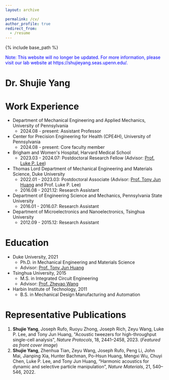 ```yaml
---
layout: archive

permalink: /cv/
author_profile: true
redirect_from:
  - /resume
---
```


{% include base_path %}

<p>
<text style="color: blue">Note: This website will no longer be updated. For more information, please visit our lab website at https://shujieyang.seas.upenn.edu/.</text>
</p>

Dr. Shujie Yang
======

Work Experience
=====
* Department of Mechanical Engineering and Applied Mechanics, University of Pennsylvania
    * 2024.08 - present: Assistant Professor  
* Center for Precision Engineering for Health (CPE4H), University of Pennsylvania
    * 2024.08 - present: Core faculty member   
* Brigham and Women's Hospital, Harvard Medical School
    * 2023.03 - 2024.07: Postdoctoral Research Fellow (Advisor: [Prof. Luke P. Lee](https://connects.catalyst.harvard.edu/Profiles/display/Person/165825)) 
* Thomas Lord Department of Mechanical Engineering and Materials Science, Duke University
    * 2022.01 - 2023.03: Postdoctoral Associate (Advisor: [Prof. Tony Jun Huang](https://acoustofluidics.pratt.duke.edu/people/tony-jun-huang) and Prof. Luke P. Lee) 
    * 2016.08 - 2021.12: Research Assistant 
* Department of Engineering Science and Mechanics, Pennsylvania State University
    * 2016.01 - 2016.07: Research Assistant 
* Department of Microelectronics and Nanoelectronics, Tsinghua University
    * 2012.09 - 2015.12: Research Assistant 

Education
=====

* Duke University, 2021
    * Ph.D. in Mechanical Engineering and Materials Science 
    * Advisor: [Prof. Tony Jun Huang](https://acoustofluidics.pratt.duke.edu/people/tony-jun-huang)
* Tsinghua University, 2015
    * M.S. in Integrated Circuit Engineering
    * Advisor: [Prof. Zheyao Wang](https://main.ime.tsinghua.edu.cn/members.html)
* Harbin Institute of Technology, 2011
    * B.S. in Mechanical Design Manufacturing and Automation

Representative Publications
=====
1. **Shujie Yang**, Joseph Rufo, Ruoyu Zhong, Joseph Rich, Zeyu Wang, Luke P. Lee, and Tony Jun Huang, "Acoustic tweezers for high-throughput single-cell analysis", _Nature Protocols_, 18, 2441–2458, 2023. (_Featured as front cover image_)
2. **Shujie Yang**, Zhenhua Tian, Zeyu Wang, Joseph Rufo, Peng Li, John Mai, Jianping Xia, Hunter Bachman, Po-Hsun Huang, Mengxi Wu, Chuyi Chen, Luke P. Lee, and Tony Jun Huang, “Harmonic acoustics for dynamic and selective particle manipulation”, _Nature Materials_, 21, 540–546, 2022. 
